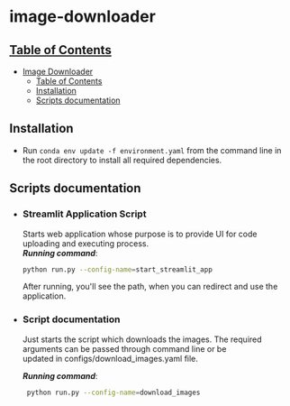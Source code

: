 # image-downloader

## [Table of Contents](#table-of-contents)

- [Image Downloader](#image-downloader)
    - [Table of Contents](#table-of-contents)
    - [Installation](#installation)
    - [Scripts documentation](#scripts-documentation)

## Installation

- Run `conda env update -f environment.yaml` from the command line in the root directory to install all required dependencies.

## Scripts documentation

- ### **Streamlit Application Script**

  Starts web application whose purpose is to provide UI for code uploading and executing process.  
  _**Running command**_:

  ```bash
  python run.py --config-name=start_streamlit_app 
  ```
  After running, you'll see the path, when you can redirect and use the application.

- ### **Script documentation**
  Just starts the script which downloads the images. The required arguments can be passed through command line or be  
  updated in configs/download_images.yaml file.

    _**Running command**_:

   ```bash
    python run.py --config-name=download_images 
    ```